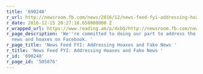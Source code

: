```yaml
---
title: '690248'
r_url: http://newsroom.fb.com/news/2016/12/news-feed-fyi-addressing-hoaxes-and-fake-news/
r_date: 2016-12-15 20:27:18.658000000 Z
r_wrapped_url: https://www.reading.am/p/4xbQ/http://newsroom.fb.com/news/2016/12/news-feed-fyi-addressing-hoaxes-and-fake-news/
r_page_description: 'We''re committed to doing our part to address the issue of fake
  news and hoaxes on Facebook. '
r_page_title: 'News Feed FYI: Addressing Hoaxes and Fake News '
r_title: 'News Feed FYI: Addressing Hoaxes and Fake News '
r_id: '690248'
r_page_id: '505876'
---
```


